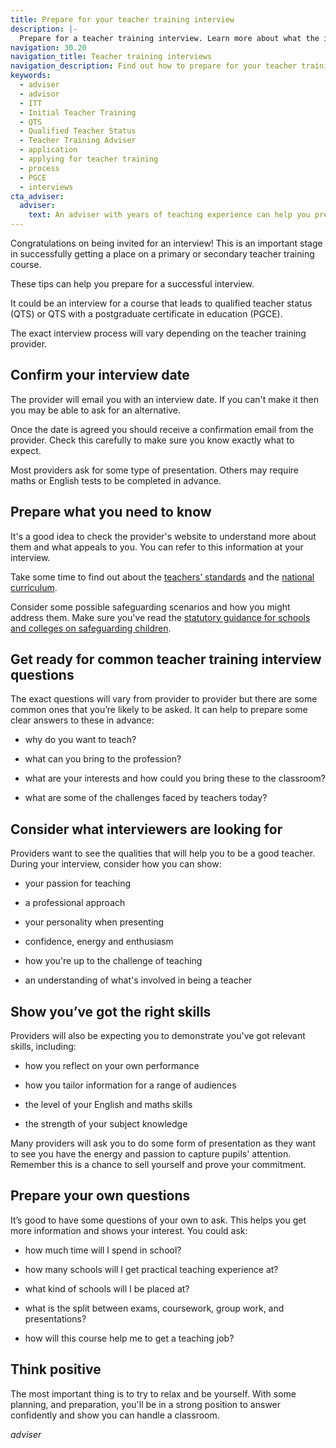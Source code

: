 ```yaml
---
title: Prepare for your teacher training interview
description: |-
  Prepare for a teacher training interview. Learn more about what the interview involves, what you might be asked, and how to get help to prepare.
navigation: 30.20
navigation_title: Teacher training interviews
navigation_description: Find out how to prepare for your teacher training interviews.
keywords:
  - adviser
  - advisor
  - ITT
  - Initial Teacher Training
  - QTS
  - Qualified Teacher Status
  - Teacher Training Adviser
  - application
  - applying for teacher training
  - process
  - PGCE
  - interviews
cta_adviser:
  adviser:
    text: An adviser with years of teaching experience can help you prepare for interviews. Chat by phone, text or email, as often or as little as you need.
---
```


Congratulations on being invited for an interview! This is an important stage in successfully getting a place on a primary or secondary teacher training course.

These tips can help you prepare for a successful interview. 

It could be an interview for a course that leads to qualified teacher status (QTS) or QTS with a postgraduate certificate in education (PGCE). 

The exact interview process will vary depending on the teacher training provider.

## Confirm your interview date

The provider will email you with an interview date. If you can't make it then you may be able to ask for an alternative.

Once the date is agreed you should receive a confirmation email from the provider. Check this carefully to make sure you know exactly what to expect. 

Most providers ask for some type of presentation. Others may require maths or English tests to be completed in advance.

## Prepare what you need to know

It's a good idea to check the provider's website to understand more about them and what appeals to you. You can refer to this information at your interview.

Take some time to find out about the [teachers’ standards](https://www.gov.uk/government/publications/teachers-standards) and the [national curriculum](https://www.gov.uk/government/collections/national-curriculum).

Consider some possible safeguarding scenarios and how you might address them. Make sure you've read the [statutory guidance for schools and colleges on safeguarding children](https://www.gov.uk/government/publications/keeping-children-safe-in-education--2).


## Get ready for common teacher training interview questions  

The exact questions will vary from provider to provider but there are some common ones that you’re likely to be asked. It can help to prepare some clear answers to these in advance:

* why do you want to teach?

* what can you bring to the profession?

* what are your interests and how could you bring these to the classroom?

* what are some of the challenges faced by teachers today?

## Consider what interviewers are looking for 

Providers want to see the qualities that will help you to be a good teacher. During your interview, consider how you can show:

* your passion for teaching

* a professional approach

* your personality when presenting

* confidence, energy and enthusiasm

* how you're up to the challenge of teaching

* an understanding of what's involved in being a teacher

## Show you’ve got the right skills

Providers will also be expecting you to demonstrate you've got relevant skills, including:

* how you reflect on your own performance

* how you tailor information for a range of audiences

* the level of your English and maths skills

* the strength of your subject knowledge

Many providers will ask you to do some form of presentation as they want to see you have the energy and passion to capture pupils' attention. Remember this is a chance to sell yourself and prove your commitment.

## Prepare your own questions

It’s good to have some questions of your own to ask. This helps you get more information and shows your interest. You could ask:

* how much time will I spend in school?  

* how many schools will I get practical teaching experience at?  

* what kind of schools will I be placed at? 

* what is the split between exams, coursework, group work, and presentations? 

* how will this course help me to get a teaching job?

## Think positive

The most important thing is to try to relax and be yourself. With some planning, and preparation, you'll be in a strong position to answer confidently and show you can handle a classroom.

$adviser$